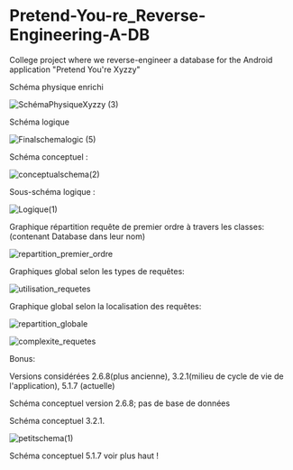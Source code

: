 # Pretend-You-re_Reverse-Engineering-A-DB
College project where we reverse-engineer a database for the Android application "Pretend You're Xyzzy"


Schéma physique enrichi

![SchémaPhysiqueXyzzy (3)](https://github.com/IGoldenMemories/Pretend-You-re_Reverse-Engineering-A-DB/assets/32013966/45ed42c0-3f34-423c-ad9c-1311122db1f8)

Schéma logique 

![Finalschemalogic (5)](https://github.com/IGoldenMemories/Pretend-You-re_Reverse-Engineering-A-DB/assets/32013966/0aff3c78-68ef-4ba2-84cd-340ab822329f)

Schéma conceptuel : 

![conceptualschema(2)](https://github.com/IGoldenMemories/Pretend-You-re_Reverse-Engineering-A-DB/assets/32013966/26a7bdcb-c1f3-460a-a72b-091b156cf8e2)

Sous-schéma logique : 

![Logique(1)](https://github.com/IGoldenMemories/Pretend-You-re_Reverse-Engineering-A-DB/assets/32013966/d00582df-caeb-4422-b516-d30ffc3d3eaf)

Graphique répartition requête de premier ordre à travers les classes: (contenant Database dans leur nom)

![repartition_premier_ordre](https://github.com/IGoldenMemories/Pretend-You-re_Reverse-Engineering-A-DB/assets/32013966/c3e1a272-d83d-40e6-b52c-7ef68bd06471)

Graphiques global selon les types de requêtes:

![utilisation_requetes](https://github.com/IGoldenMemories/Pretend-You-re_Reverse-Engineering-A-DB/assets/32013966/c200453d-cc42-467f-bb07-8319318ba342)

Graphique global selon la localisation des requêtes: 

![repartition_globale](https://github.com/IGoldenMemories/Pretend-You-re_Reverse-Engineering-A-DB/assets/32013966/4442fb3c-05cb-41d2-af8e-3c95df3780e2)

![complexite_requetes](https://github.com/IGoldenMemories/Pretend-You-re_Reverse-Engineering-A-DB/assets/32013966/4a4b29b3-4f78-4c6b-bfb2-5d9e8e21f1a7)

Bonus: 

Versions considérées 2.6.8(plus ancienne), 3.2.1(milieu de cycle de vie de l'application), 5.1.7 (actuelle)

Schéma conceptuel version 2.6.8; pas de base de données

Schéma conceptuel 3.2.1.  

![petitschema(1)](https://github.com/IGoldenMemories/Pretend-You-re_Reverse-Engineering-A-DB/assets/32013966/979d3057-81da-4c28-8ee8-8c13666e3e66)

Schéma conceptuel 5.1.7 voir plus haut !
